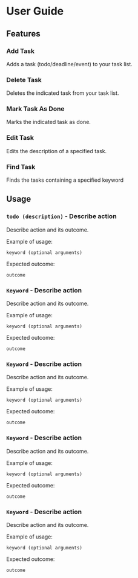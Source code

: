 # User Guide

## Features 
### Add Task
Adds a task (todo/deadline/event) to your task list.

### Delete Task
Deletes the indicated task from your task list.

### Mark Task As Done
Marks the indicated task as done.

### Edit Task
Edits the description of a specified task.

### Find Task
Finds the tasks containing a specified keyword 


## Usage

### `todo (description)` - Describe action

Describe action and its outcome.

Example of usage: 

`keyword (optional arguments)`

Expected outcome:

`outcome`


### `Keyword` - Describe action

Describe action and its outcome.

Example of usage: 

`keyword (optional arguments)`

Expected outcome:

`outcome`


### `Keyword` - Describe action

Describe action and its outcome.

Example of usage: 

`keyword (optional arguments)`

Expected outcome:

`outcome`


### `Keyword` - Describe action

Describe action and its outcome.

Example of usage: 

`keyword (optional arguments)`

Expected outcome:

`outcome`


### `Keyword` - Describe action

Describe action and its outcome.

Example of usage: 

`keyword (optional arguments)`

Expected outcome:

`outcome`
